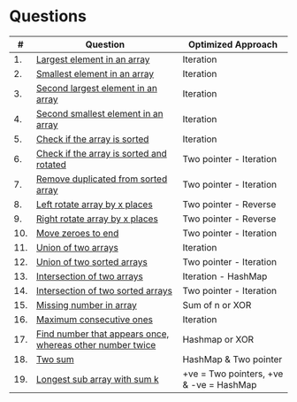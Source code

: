 # Questions

| **#** | **Question**                                                                                                                              | **Optimized Approach**                  |
| ----- | ----------------------------------------------------------------------------------------------------------------------------------------- | --------------------------------------- |
| 1.    | [Largest element in an array](https://github.com/ssm0801/DSA-using-Java/blob/master/Arrays/Question1.java)                                | Iteration                               |
| 2.    | [Smallest element in an array](https://github.com/ssm0801/DSA-using-Java/blob/master/Arrays/Question1.java)                               | Iteration                               |
| 3.    | [Second largest element in an array](https://github.com/ssm0801/DSA-using-Java/blob/master/Arrays/Question2.java)                         | Iteration                               |
| 4.    | [Second smallest element in an array](https://github.com/ssm0801/DSA-using-Java/blob/master/Arrays/Question2.java)                        | Iteration                               |
| 5.    | [Check if the array is sorted](https://github.com/ssm0801/DSA-using-Java/blob/master/Arrays/Question6.java)                               | Iteration                               |
| 6.    | [Check if the array is sorted and rotated](https://github.com/ssm0801/DSA-using-Java/blob/master/Arrays/Question6.java)                   | Two pointer - Iteration                 |
| 7.    | [Remove duplicated from sorted array](https://github.com/ssm0801/DSA-using-Java/blob/master/Arrays/Question3.java)                        | Two pointer - Iteration                 |
| 8.    | [Left rotate array by x places](https://github.com/ssm0801/DSA-using-Java/blob/master/Arrays/Question4.java)                              | Two pointer - Reverse                   |
| 9.    | [Right rotate array by x places](https://github.com/ssm0801/DSA-using-Java/blob/master/Arrays/Question4.java)                             | Two pointer - Reverse                   |
| 10.   | [Move zeroes to end](https://github.com/ssm0801/DSA-using-Java/blob/master/Arrays/Question5.java)                                         | Two pointer - Iteration                 |
| 11.   | [Union of two arrays](https://github.com/ssm0801/DSA-using-Java/blob/master/Arrays/Question7.java)                                        | Iteration                               |
| 12.   | [Union of two sorted arrays](https://github.com/ssm0801/DSA-using-Java/blob/master/Arrays/Question7.java)                                 | Two pointer - Iteration                 |
| 13.   | [Intersection of two arrays](https://github.com/ssm0801/DSA-using-Java/blob/master/Arrays/Question8.java)                                 | Iteration - HashMap                     |
| 14.   | [Intersection of two sorted arrays](https://github.com/ssm0801/DSA-using-Java/blob/master/Arrays/Question8.java)                          | Two pointer - Iteration                 |
| 15.   | [Missing number in array](https://github.com/ssm0801/DSA-using-Java/blob/master/Arrays/Question9.java)                                    | Sum of n or XOR                         |
| 16.   | [Maximum consecutive ones](https://github.com/ssm0801/DSA-using-Java/blob/master/Arrays/Question10.java)                                  | Iteration                               |
| 17.   | [Find number that appears once, whereas other number twice](https://github.com/ssm0801/DSA-using-Java/blob/master/Arrays/Question11.java) | Hashmap or XOR                          |
| 18.   | [Two sum](https://github.com/ssm0801/DSA-using-Java/blob/master/Arrays/Question13.java)                                                   | HashMap & Two pointer                   |
| 19.   | [Longest sub array with sum k](https://github.com/ssm0801/DSA-using-Java/blob/master/Arrays/Question12.java)                              | +ve = Two pointers, +ve & -ve = HashMap |
